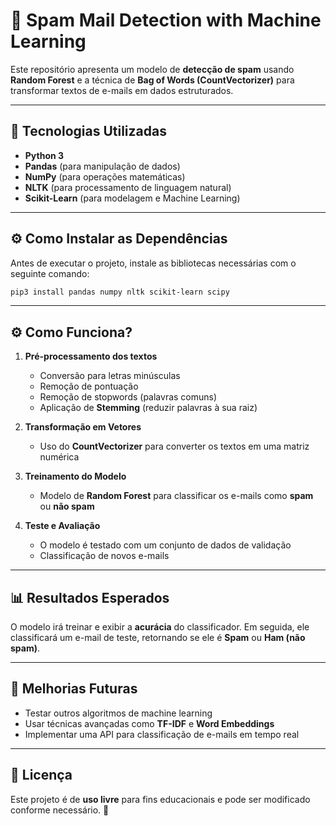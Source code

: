 # 📧 Spam Mail Detection with Machine Learning

Este repositório apresenta um modelo de **detecção de spam** usando **Random Forest** e a técnica de **Bag of Words (CountVectorizer)** para transformar textos de e-mails em dados estruturados.

---

## 📌 Tecnologias Utilizadas

- **Python 3**
- **Pandas** (para manipulação de dados)
- **NumPy** (para operações matemáticas)
- **NLTK** (para processamento de linguagem natural)
- **Scikit-Learn** (para modelagem e Machine Learning)

---

## ⚙️ Como Instalar as Dependências

Antes de executar o projeto, instale as bibliotecas necessárias com o seguinte comando:

```bash
pip3 install pandas numpy nltk scikit-learn scipy
```

---

## ⚙️ Como Funciona?

1. **Pré-processamento dos textos**

   - Conversão para letras minúsculas
   - Remoção de pontuação
   - Remoção de stopwords (palavras comuns)
   - Aplicação de **Stemming** (reduzir palavras à sua raiz)

2. **Transformação em Vetores**

   - Uso do **CountVectorizer** para converter os textos em uma matriz numérica

3. **Treinamento do Modelo**

   - Modelo de **Random Forest** para classificar os e-mails como **spam** ou **não spam**

4. **Teste e Avaliação**

   - O modelo é testado com um conjunto de dados de validação
   - Classificação de novos e-mails

---

## 📊 Resultados Esperados

O modelo irá treinar e exibir a **acurácia** do classificador. Em seguida, ele classificará um e-mail de teste, retornando se ele é **Spam** ou **Ham (não spam)**.

---

## 📌 Melhorias Futuras

- Testar outros algoritmos de machine learning
- Usar técnicas avançadas como **TF-IDF** e **Word Embeddings**
- Implementar uma API para classificação de e-mails em tempo real

---

## 📜 Licença

Este projeto é de **uso livre** para fins educacionais e pode ser modificado conforme necessário. 🚀


